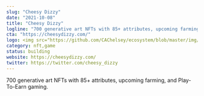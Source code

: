 ```yaml
---
slug: "Cheesy Dizzy"
date: "2021-10-08"
title: "Cheesy Dizzy"
logline: "700 generative art NFTs with 85+ attributes, upcoming farming, and Play-To-Earn gaming."
cta: "https://cheesydizzy.com/"
logo: <img src="https://github.com/CAChelsey/ecosystem/blob/master/img/cheesy%20dizzy.jpg">
category: nft,game
status: building
website: https://cheesydizzy.com/
twitter: https://twitter.com/cheesy_dizzy
---
```


700 generative art NFTs with 85+ attributes, upcoming farming, and Play-To-Earn gaming.

